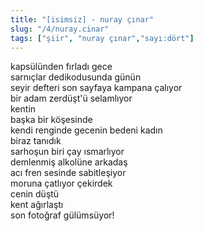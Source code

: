 ```yaml
---
title: "[isimsiz] - nuray çınar"
slug: "/4/nuray.cinar"
tags: ["şiir", "nuray çınar","sayı:dört"]
---
```

kapsülünden fırladı gece  
sarnıçlar dedikodusunda günün\
seyir defteri son sayfaya kampana çalıyor\
bir adam zerdüşt'ü selamlıyor\
kentin\
başka bir köşesinde\
kendi renginde gecenin bedeni kadın\
biraz tanıdık\
sarhoşun biri çay ısmarlıyor\
demlenmiş alkolüne arkadaş\
acı fren sesinde sabitleşiyor\
moruna çatlıyor çekirdek\
cenin düştü\
kent ağırlaştı\
son fotoğraf gülümsüyor!
